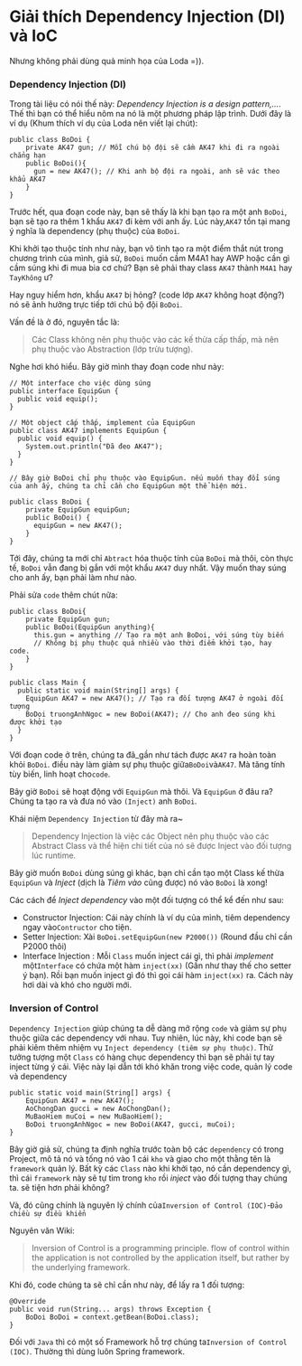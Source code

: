 # Giải thích Dependency Injection (DI) và IoC

Nhưng không phải dùng quả minh họa của Loda =)).

### Dependency Injection (DI)

Trong tài liệu có nói thế này: *Dependency Injection is a design pattern,...*. Thế thì bạn có thể hiểu nôm na nó là một phương pháp lập trình. Dưới đây là ví dụ (Khum thích ví dụ của Loda nên viết lại chút):

```
public class BoDoi {
    private AK47 gun; // Mỗi chú bộ đội sẽ cầm AK47 khi đi ra ngoài chẳng hạn
    public BoDoi(){
      gun = new AK47(); // Khi anh bộ đội ra ngoài, anh sẽ vác theo khẩu AK47
    }
}
```

Trước hết, qua đoạn code này, bạn sẽ thấy là khi bạn tạo ra một anh `BoDoi`, bạn sẽ tạo ra thêm 1 khẩu `AK47` đi kèm với anh ấy. Lúc này,`AK47` tồn tại mang ý nghĩa là dependency (phụ thuộc) của `BoDoi`.

Khi khởi tạo thuộc tính như này, bạn vô tình tạo ra một điểm thắt nút trong chương trình của mình, giả sử, `BoDoi` muốn cầm M4A1 hay AWP hoặc cần gì cầm súng khi đi mua bia cơ chứ? Bạn sẽ phải thay class `AK47` thành `M4A1` hay `TayKhông` ư?

Hay nguy hiểm hơn, khẩu `AK47` bị hỏng? (code lớp `AK47` không hoạt động?) nó sẽ ảnh hưởng trực tiếp tới chú bộ đội `BoDoi`.

Vấn đề là ở đó, nguyên tắc là:

> Các Class không nên phụ thuộc vào các kế thừa cấp thấp, mà nên phụ thuộc vào Abstraction (lớp trừu tượng).

Nghe hơi khó hiểu. Bây giờ mình thay đoạn code như này:

```
// Một interface cho việc dùng súng
public interface EquipGun {
  public void equip();
}

// Một object cấp thấp, implement của EquipGun
public class AK47 implements EquipGun {
  public void equip() {
    System.out.println("Đã đeo AK47");
  }
}

// Bây giờ BoDoi chỉ phụ thuộc vào EquipGun. nếu muốn thay đổi súng của anh ấy, chúng ta chỉ cần cho EquipGun một thể hiện mới.

public class BoDoi {
    private EquipGun equipGun;
    public BoDoi() {
      equipGun = new AK47();
    }
}
```

Tới đây, chúng ta mới chỉ `Abtract` hóa thuộc tính của `BoDoi` mà thôi, còn thực tế, `BoDoi` vẫn đang bị gắn với một khẩu `AK47` duy nhất. Vậy muốn thay súng cho anh ấy, bạn phải làm như nào.

Phải sửa `code` thêm chút nữa:

```
public class BoDoi{
    private EquipGun gun;
    public BoDoi(EquipGun anything){
      this.gun = anything // Tạo ra một anh BoDoi, với súng tùy biến
      // Không bị phụ thuộc quá nhiều vào thời điểm khởi tạo, hay code.
    }
}

public class Main {
  public static void main(String[] args) {
    EquipGun AK47 = new AK47(); // Tạo ra đối tượng AK47 ở ngoài đối tượng
    BoDoi truongAnhNgoc = new BoDoi(AK47); // Cho anh đeo súng khi được khởi tạo
  }
}
```

Với đoạn code ở trên, chúng ta đã_gần như tách được `AK47` ra hoàn toàn khỏi `BoDoi`. điều này làm giảm sự phụ thuộc giữa`BoDoi`và`AK47`. Mà tăng tính tùy biến, linh hoạt cho`code`.

Bây giờ `BoDoi` sẽ hoạt động với `EquipGun` mà thôi. Và `EquipGun` ở đâu ra? Chúng ta tạo ra và đưa nó vào `(Inject)` anh `BoDoi`.

Khái niệm `Dependency Injection` từ đây mà ra~

> Dependency Injection là việc các Object nên phụ thuộc vào các Abstract Class và thể hiện chi tiết của nó sẽ được Inject vào đối tượng lúc runtime.

Bây giờ muốn `BoDoi` dùng súng gì khác, bạn chỉ cần tạo một Class kế thừa `EquipGun` và _Inject_ (dịch là _Tiêm vào_ cũng được) nó vào `BoDoi` là xong!

Các cách để _Inject dependency_ vào một đối tượng có thể kể đến như sau:

-  Constructor Injection: Cái này chính là ví dụ của mình, tiêm dependency ngay vào`Contructor` cho tiện.
-  Setter Injection:  Xài `BoDoi.setEquipGun(new P2000())` (Round đầu chỉ cần P2000 thôi)
-  Interface Injection : Mỗi `Class` muốn inject cái gì, thì phải *implement* một`Interface` có chứa một hàm `inject(xx)` (Gần như thay thế cho setter ý bạn). Rồi bạn muốn inject gì đó thì gọi cái hàm `inject(xx)` ra. Cách này hơi dài và khó cho người mới.

### Inversion of Control

`Dependency Injection` giúp chúng ta dễ dàng mở rộng `code` và giảm sự phụ thuộc giữa các dependency với nhau. Tuy nhiên, lúc này, khi code bạn sẽ phải kiêm thêm nhiệm vụ `Inject dependency (tiêm sự phụ thuộc)`. Thử tưởng tượng một `Class` có hàng chục dependency thì bạn sẽ phải tự tay inject từng ý cái. Việc này lại dẫn tới khó khăn trong việc code, quản lý code và dependency

```
public static void main(String[] args) {
    EquipGun AK47 = new AK47();
    AoChongDan gucci = new AoChongDan();
    MuBaoHiem muCoi = new MuBaoHiem();
    BoDoi truongAnhNgoc = new BoDoi(AK47, gucci, muCoi);
}
```

Bây giờ giả sử, chúng ta định nghĩa trước toàn bộ các `dependency` có trong Project, mô tả nó và tống nó vào 1 cái `kho` và giao cho một thằng tên là `framework` quản lý. Bất kỳ các `Class` nào khi khởi tạo, nó cần dependency gì, thì cái `framework` này sẽ tự tìm trong `kho` rồi _inject_ vào đối tượng thay chúng ta. sẽ tiện hơn phải không?

Và, đó cũng chính là nguyên lý chính của`Inversion of Control (IOC)`-`Đảo chiều sự điều khiển`

Nguyên văn Wiki:

> Inversion of Control is a programming principle. flow of control within the application is not controlled by the application itself, but rather by the underlying framework.

Khi đó, code chúng ta sẽ chỉ cần như này, để lấy ra 1 đối tượng:

```
@Override
public void run(String... args) throws Exception {
    BoDoi BoDoi = context.getBean(BoDoi.class);
}
```

Đối với `Java` thì có một số Framework hỗ trợ chúng ta`Inversion of Control (IOC)`. Thường thì dùng luôn Spring framework. 
